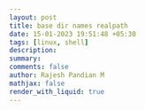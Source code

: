 ```yaml
---
layout: post
title: base dir names realpath
date: 15-01-2023 19:51:48 +05:30
tags: [linux, shell]
description:
summary:
comments: false
author: Rajesh Pandian M
mathjax: false
render_with_liquid: true
---
```



